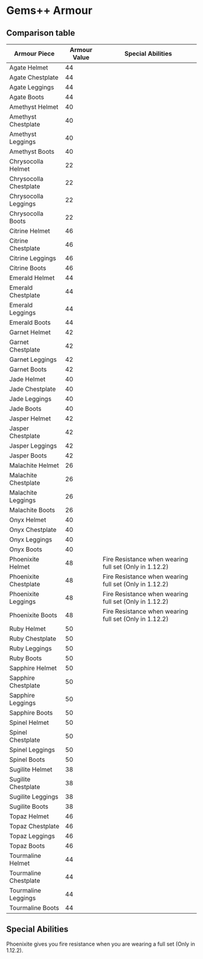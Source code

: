 # Gems++ Armour

## Comparison table

| Armour Piece | Armour Value | Special Abilities |
|--------------|--------------|------------------ |
| Agate Helmet | 44 |
| Agate Chestplate | 44 |
| Agate Leggings | 44 |
| Agate Boots | 44 |
| Amethyst Helmet | 40 |
| Amethyst Chestplate | 40 |
| Amethyst Leggings | 40 |
| Amethyst Boots | 40 |
| Chrysocolla Helmet | 22 |
| Chrysocolla Chestplate | 22 |
| Chrysocolla Leggings | 22 |
| Chrysocolla Boots | 22 |
| Citrine Helmet | 46 |
| Citrine Chestplate | 46 |
| Citrine Leggings | 46 |
| Citrine Boots | 46 |
| Emerald Helmet | 44 |
| Emerald Chestplate | 44 |
| Emerald Leggings | 44 |
| Emerald Boots | 44 |
| Garnet Helmet | 42 |
| Garnet Chestplate | 42 |
| Garnet Leggings | 42 |
| Garnet Boots | 42 |
| Jade Helmet | 40 |
| Jade Chestplate | 40 |
| Jade Leggings | 40 |
| Jade Boots | 40 |
| Jasper Helmet | 42 |
| Jasper Chestplate | 42 |
| Jasper Leggings | 42 |
| Jasper Boots | 42 |
| Malachite Helmet | 26 |
| Malachite Chestplate | 26 |
| Malachite Leggings | 26 |
| Malachite Boots | 26 |
| Onyx Helmet | 40 |
| Onyx Chestplate | 40 |
| Onyx Leggings | 40 |
| Onyx Boots | 40 |
| Phoenixite Helmet | 48 | Fire Resistance when wearing full set (Only in 1.12.2)|
| Phoenixite Chestplate | 48 | Fire Resistance when wearing full set (Only in 1.12.2)|
| Phoenixite Leggings | 48 | Fire Resistance when wearing full set (Only in 1.12.2)|
| Phoenixite Boots | 48 | Fire Resistance when wearing full set (Only in 1.12.2)|
| Ruby Helmet | 50 |
| Ruby Chestplate | 50 |
| Ruby Leggings | 50 |
| Ruby Boots | 50 |
| Sapphire Helmet | 50 |
| Sapphire Chestplate | 50 |
| Sapphire Leggings | 50 |
| Sapphire Boots | 50 |
| Spinel Helmet | 50 |
| Spinel Chestplate | 50 |
| Spinel Leggings | 50 |
| Spinel Boots | 50 |
| Sugilite Helmet | 38 |
| Sugilite Chestplate | 38 |
| Sugilite Leggings | 38 |
| Sugilite Boots | 38 |
| Topaz Helmet | 46 |
| Topaz Chestplate | 46 |
| Topaz Leggings | 46 |
| Topaz Boots | 46 |
| Tourmaline Helmet | 44 |
| Tourmaline Chestplate | 44 |
| Tourmaline Leggings | 44 |
| Tourmaline Boots | 44 |

## Special Abilities

Phoenixite gives you fire resistance when you are wearing a full set (Only in 1.12.2).
